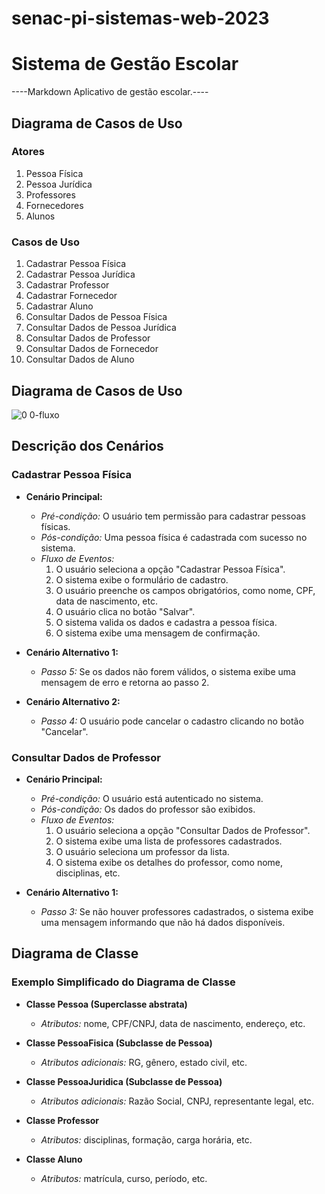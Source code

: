 # senac-pi-sistemas-web-2023

# Sistema de Gestão Escolar
----Markdown Aplicativo de gestão escolar.----


## Diagrama de Casos de Uso

### Atores

1. Pessoa Física
2. Pessoa Jurídica
3. Professores
4. Fornecedores
5. Alunos

### Casos de Uso

1. Cadastrar Pessoa Física
2. Cadastrar Pessoa Jurídica
3. Cadastrar Professor
4. Cadastrar Fornecedor
5. Cadastrar Aluno
6. Consultar Dados de Pessoa Física
7. Consultar Dados de Pessoa Jurídica
8. Consultar Dados de Professor
9. Consultar Dados de Fornecedor
10. Consultar Dados de Aluno

## Diagrama de Casos de Uso
![0 0-fluxo](https://github.com/cmpsleo/senac-pi-sistemas-web-2023/assets/144066589/fabb6604-5416-4f8f-bdf0-5e3283ce8484)

## Descrição dos Cenários

### Cadastrar Pessoa Física

- **Cenário Principal:**
  - *Pré-condição:* O usuário tem permissão para cadastrar pessoas físicas.
  - *Pós-condição:* Uma pessoa física é cadastrada com sucesso no sistema.
  - *Fluxo de Eventos:*
    1. O usuário seleciona a opção "Cadastrar Pessoa Física".
    2. O sistema exibe o formulário de cadastro.
    3. O usuário preenche os campos obrigatórios, como nome, CPF, data de nascimento, etc.
    4. O usuário clica no botão "Salvar".
    5. O sistema valida os dados e cadastra a pessoa física.
    6. O sistema exibe uma mensagem de confirmação.

- **Cenário Alternativo 1:**
  - *Passo 5:* Se os dados não forem válidos, o sistema exibe uma mensagem de erro e retorna ao passo 2.

- **Cenário Alternativo 2:**
  - *Passo 4:* O usuário pode cancelar o cadastro clicando no botão "Cancelar".

### Consultar Dados de Professor

- **Cenário Principal:**
  - *Pré-condição:* O usuário está autenticado no sistema.
  - *Pós-condição:* Os dados do professor são exibidos.
  - *Fluxo de Eventos:*
    1. O usuário seleciona a opção "Consultar Dados de Professor".
    2. O sistema exibe uma lista de professores cadastrados.
    3. O usuário seleciona um professor da lista.
    4. O sistema exibe os detalhes do professor, como nome, disciplinas, etc.

- **Cenário Alternativo 1:**
  - *Passo 3:* Se não houver professores cadastrados, o sistema exibe uma mensagem informando que não há dados disponíveis.

## Diagrama de Classe

### Exemplo Simplificado do Diagrama de Classe

- **Classe Pessoa (Superclasse abstrata)**
  - *Atributos:* nome, CPF/CNPJ, data de nascimento, endereço, etc.

- **Classe PessoaFisica (Subclasse de Pessoa)**
  - *Atributos adicionais:* RG, gênero, estado civil, etc.

- **Classe PessoaJuridica (Subclasse de Pessoa)**
  - *Atributos adicionais:* Razão Social, CNPJ, representante legal, etc.

- **Classe Professor**
  - *Atributos:* disciplinas, formação, carga horária, etc.

- **Classe Aluno**
  - *Atributos:* matrícula, curso, período, etc.

